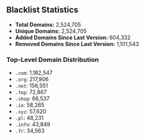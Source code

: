## Blacklist Statistics

- **Total Domains:** 2,524,705
- **Unique Domains:** 2,524,705
- **Added Domains Since Last Version:** 604,332
- **Removed Domains Since Last Version:** 1,101,543

### Top-Level Domain Distribution

-  `.com`: 1,182,547
-  `.org`: 217,906
-  `.net`: 156,551
-  `.top`: 72,867
-  `.shop`: 66,537
-  `.io`: 58,265
-  `.xyz`: 57,620
-  `.pl`: 48,231
-  `.info`: 43,849
-  `.fr`: 34,563
